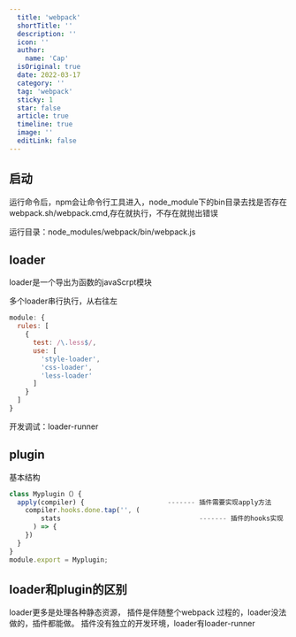 ```yaml
---
  title: 'webpack'
  shortTitle: ''
  description: ''
  icon: ''
  author:
    name: 'Cap'
  isOriginal: true
  date: 2022-03-17
  category: ''
  tag: 'webpack'
  sticky: 1
  star: false
  article: true
  timeline: true
  image: ''
  editLink: false
---
```


  ## 启动
运行命令后，npm会让命令行工具进入，node_module下的bin目录去找是否存在webpack.sh/webpack.cmd,存在就执行，不存在就抛出错误

运行目录：node_modules/webpack/bin/webpack.js	


## loader
loader是一个导出为函数的javaScrpt模块

多个loader串行执行，从右往左

```javascript
module: {
  rules: [
    {
      test: /\.less$/,
      use: [
        'style-loader',
        'css-loader',
        'less-loader'
      ]
    }
  ]
}
```

开发调试：loader-runner


## plugin
基本结构
```javascript
class Myplugin（）{
  apply(compiler) {						------- 插件需要实现apply方法
    compiler.hooks.done.tap('', (
        stats									------- 插件的hooks实现（compiler的hooks和compileration的hooks）
      ) => {
    })
  }
}
module.export = Myplugin;
```

## loader和plugin的区别
loader更多是处理各种静态资源，
插件是伴随整个webpack 过程的，loader没法做的，插件都能做。
插件没有独立的开发环境，loader有loader-runner
